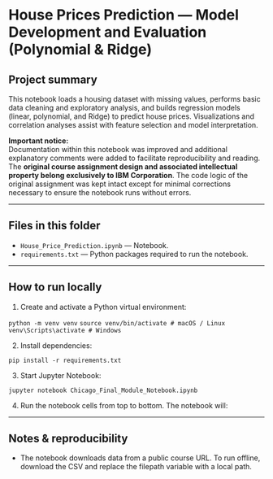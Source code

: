 # House Prices Prediction — Model Development and Evaluation (Polynomial & Ridge)

## Project summary
This notebook loads a housing dataset with missing values, performs basic data cleaning and exploratory analysis, and builds regression models (linear, polynomial, and Ridge) to predict house prices. Visualizations and correlation analyses assist with feature selection and model interpretation.

**Important notice:**  
Documentation within this notebook was improved and additional explanatory comments were added to facilitate reproducibility and reading. The **original course assignment design and associated intellectual property belong exclusively to IBM Corporation**. The code logic of the original assignment was kept intact except for minimal corrections necessary to ensure the notebook runs without errors.

---

## Files in this folder
- `House_Price_Prediction.ipynb` — Notebook.
- `requirements.txt` — Python packages required to run the notebook.

---

## How to run locally

1. Create and activate a Python virtual environment:

`python -m venv venv`
`source venv/bin/activate # macOS / Linux`
`venv\Scripts\activate # Windows`

2. Install dependencies:

`pip install -r requirements.txt`

3. Start Jupyter Notebook:

`jupyter notebook Chicago_Final_Module_Notebook.ipynb`

4. Run the notebook cells from top to bottom. The notebook will:

---

## Notes & reproducibility
- The notebook downloads data from a public course URL. To run offline, download the CSV and replace the filepath variable with a local path.
